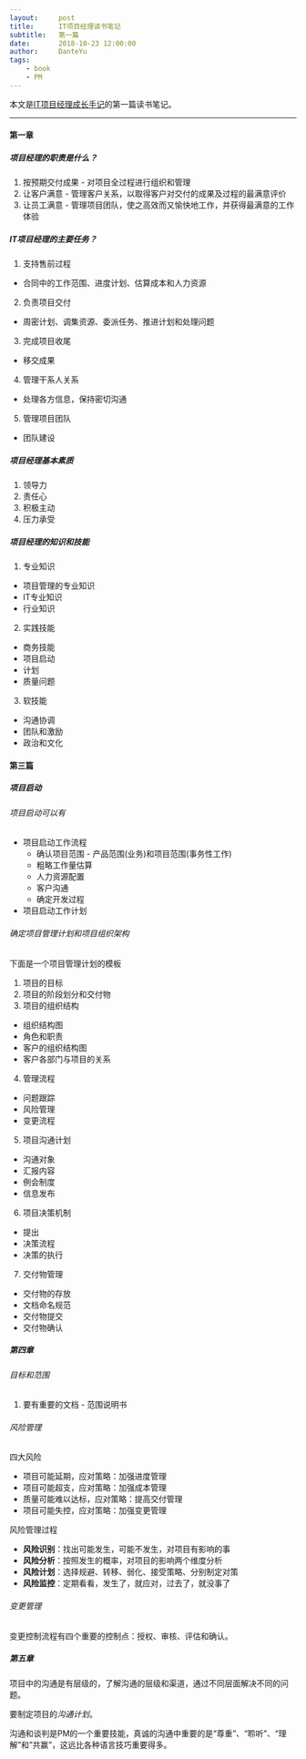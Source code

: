 ```yaml
---
layout:     post
title:      IT项目经理读书笔记
subtitle:   第一篇
date:       2018-10-23 12:00:00
author:     DanteYu
tags:
    - book
    - PM
---
```


本文是[IT项目经理成长手记](https://item.jd.com/12198156.html)的第一篇读书笔记。

---

#### 第一章

##### 项目经理的职责是什么？
1. 按预期交付成果 - 对项目全过程进行组织和管理
2. 让客户满意 - 管理客户关系，以取得客户对交付的成果及过程的最满意评价
3. 让员工满意 - 管理项目团队，使之高效而又愉快地工作，并获得最满意的工作体验

##### IT项目经理的主要任务？
1. 支持售前过程
* 合同中的工作范围、进度计划、估算成本和人力资源
2. 负责项目交付
* 周密计划、调集资源、委派任务、推进计划和处理问题
3. 完成项目收尾
* 移交成果
4. 管理干系人关系
* 处理各方信息，保持密切沟通
5. 管理项目团队
* 团队建设

##### 项目经理基本素质
1. 领导力
2. 责任心
3. 积极主动
4. 压力承受

##### 项目经理的知识和技能
1. 专业知识
* 项目管理的专业知识
* IT专业知识
* 行业知识
2. 实践技能
* 商务技能
* 项目启动
* 计划
* 质量问题
3. 软技能
* 沟通协调
* 团队和激励
* 政治和文化

#### 第三篇

##### 项目启动

###### 项目启动可以有
* 项目启动工作流程
  * 确认项目范围 - 产品范围(业务)和项目范围(事务性工作)
  * 粗略工作量估算
  * 人力资源配置
  * 客户沟通
  * 确定开发过程
* 项目启动工作计划

###### 确定项目管理计划和项目组织架构
下面是一个项目管理计划的模板
1. 项目的目标
2. 项目的阶段划分和交付物
3. 项目的组织结构
* 组织结构图
* 角色和职责
* 客户的组织结构图
* 客户各部门与项目的关系
4. 管理流程
* 问题跟踪
* 风险管理
* 变更流程
5. 项目沟通计划
* 沟通对象
* 汇报内容
* 例会制度
* 信息发布
6. 项目决策机制
* 提出
* 决策流程
* 决策的执行
7. 交付物管理
* 交付物的存放
* 文档命名规范
* 交付物提交
* 交付物确认

##### 第四章

###### 目标和范围
1. 要有重要的文档 - 范围说明书

###### 风险管理

四大风险
* 项目可能延期，应对策略：加强进度管理
* 项目可能超支，应对策略：加强成本管理
* 质量可能难以达标，应对策略：提高交付管理
* 项目可能失控，应对策略：加强变更管理

风险管理过程
* __风险识别__：找出可能发生，可能不发生，对项目有影响的事
* __风险分析__：按照发生的概率，对项目的影响两个维度分析
* __风险计划__：选择规避、转移、弱化、接受策略、分别制定对策
* __风险监控__：定期看看，发生了，就应对，过去了，就没事了

###### 变更管理

变更控制流程有四个重要的控制点：授权、审核、评估和确认。

##### 第五章

项目中的沟通是有层级的，了解沟通的层级和渠道，通过不同层面解决不同的问题。

要制定项目的*沟通计划*。

沟通和谈判是PM的一个重要技能，真诚的沟通中重要的是“尊重”、“聆听”、“理解”和”共赢”，这远比各种语言技巧重要得多。
